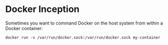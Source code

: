 # Docker Inception

Sometimes you want to command Docker on the host system from within a Docker container:

```
docker run -v /var/run/docker.sock:/var/run/docker.sock my-container
```
